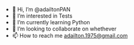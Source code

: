- 👋 Hi, I’m @adailtonPAN
- 👀 I’m interested in Tests
- 🌱 I’m currently learning Python
- 💞️ I’m looking to collaborate on whethever
- 📫 How to reach me adailton.1975@gmail.com

<!---
adailtonPAN/adailtonPAN is a ✨ special ✨ repository because its `README.md` (this file) appears on your GitHub profile.
You can click the Preview link to take a look at your changes.
--->
